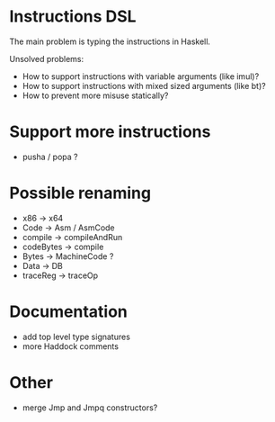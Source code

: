 
# Instructions DSL

The main problem is typing the instructions in Haskell.

Unsolved problems:

-   How to support instructions with variable arguments (like imul)?
-   How to support instructions with mixed sized arguments (like bt)?
-   How to prevent more misuse statically?


# Support more instructions

-   pusha / popa ?

# Possible renaming

-   x86 -> x64
-   Code -> Asm / AsmCode
-   compile -> compileAndRun
-   codeBytes -> compile
-   Bytes -> MachineCode ?
-   Data -> DB
-   traceReg -> traceOp

# Documentation

-   add top level type signatures
-   more Haddock comments

# Other

-   merge Jmp and Jmpq constructors?

